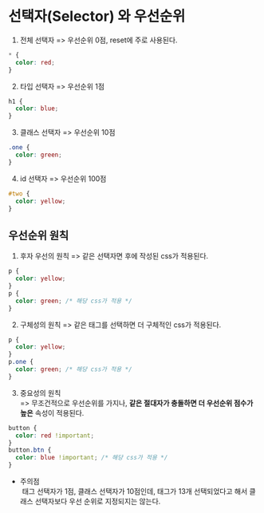 # 선택자(Selector) 와 우선순위

1. 전체 선택자 => 우선순위 0점, reset에 주로 사용된다.

```css
* {
  color: red;
}
```

2. 타입 선택자 => 우선순위 1점

```css
h1 {
  color: blue;
}
```

3. 클래스 선택자 => 우선순위 10점

```css
.one {
  color: green;
}
```

4. id 선택자 => 우선순위 100점

```css
#two {
  color: yellow;
}
```

## 우선순위 원칙

1. 후자 우선의 원칙 => 같은 선택자면 후에 작성된 css가 적용된다.

```css
p {
  color: yellow;
}
p {
  color: green; /* 해당 css가 적용 */
}
```

2. 구체성의 원칙 => 같은 태그를 선택하면 더 구체적인 css가 적용된다.

```css
p {
  color: yellow;
}
p.one {
  color: green; /* 해당 css가 적용 */
}
```

3. 중요성의 원칙<br>
   => 무조건적으로 우선순위를 가지나, **같은 절대자가 충돌하면 더 우선순위 점수가 높은** 속성이 적용된다.

```css
button {
  color: red !important;
}
button.btn {
  color: blue !important; /* 해당 css가 적용 */
}
```

- 주의점<br>
  &nbsp;태그 선택자가 1점, 클래스 선택자가 10점인데, 태그가 13개 선택되었다고 해서 클래스 선택자보다 우선 순위로 지정되지는 않는다.
